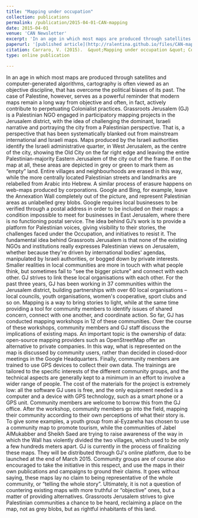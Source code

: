 ```yaml
---
title: "Mapping under occupation"
collection: publications
permalink: /publication/2015-04-01-CAN-mapping
date: 2015-04-01
venue: 'CAN Newsletter'
excerpt: 'In an age in which most maps are produced through satellites and computer-generated algorithms,cartography is often viewed as an objective discipline, that has overcome the political biases of its past. The case of Palestine, however, serves as a powerful reminder that modern maps remain a long way from objective and often, in fact, actively contribute to perpetuating colonialist practices....'
paperurl: '[published article](http://ralentina.github.io/files/CAN-mapping.pdf)'
citation: Carraro, V. (2015).  &quot;Mapping under occupation &quot; Community Architect Newsletter (April)
type: online publication

---
```


In an age in which most maps are produced through satellites and computer-generated algorithms, cartography is often viewed as an objective discipline, that has overcome the political biases of its past. The case of Palestine, however, serves as a powerful reminder that modern maps remain a long way from objective and often, in fact, actively contribute to perpetuating Colonialist practices.
Grassroots Jerusalem (GJ) is a Palestinian NGO engaged in participatory mapping projects in the Jerusalem district, with the idea of challenging the dominant, Israeli narrative and portraying the city from a Palestinian perspective. That is, a perspective that has been systematically blanked out from mainstream international and Israeli maps.
Maps produced by the Israeli authorities identify the Israeli administrative quarter, in West Jerusalem, as the centre of the city, showing the Old City on the far right edge and leaving the entire Palestinian-majority Eastern Jerusalem of the city out of the frame. If on the map at all, these areas are depicted in grey or green to mark them as “empty” land. Entire villages and neighbourhoods are erased in this way, while the more centrally located Palestinian streets and landmarks are relabelled from Arabic into Hebrew.
A similar process of erasure happens on web-maps produced by corporations. Google and Bing, for example, leave the Annexation Wall completely out of the picture, and represent Palestinian areas as unlabelled grey blobs. Google requires local businesses to be verified through a postal address in order to be included on their maps: a condition impossible to meet for businesses in East Jerusalem, where there is no functioning postal service.
The idea behind GJ’s work is to provide a platform for Palestinian voices, giving visibility to their stories, the challenges faced under the Occupation, and initiatives to resist it. The fundamental idea behind Grassroots Jerusalem is that none of the existing NGOs and institutions really expresses Palestinian views on Jerusalem, whether because they're driven by international bodies' agendas, manipulated by Israeli authorities, or bogged down by private interests. Smaller realities in local communities are more in touch with what people think, but sometimes fail to "see the bigger picture" and connect with each other. GJ strives to link these local organisations with each other. For the past three years, GJ has been working in 37 communities within the Jerusalem district, building partnerships with over 60 local organisations – local councils, youth organisations, women's cooperative, sport clubs and so on.
Mapping is a way to bring stories to light, while at the same time providing a tool for community members to identify issues of shared concern, connect with one another, and coordinate action. So far, GJ has conducted mapping workshops in 12 of these communities. Over the course of these workshops, community members and GJ staff discuss the implications of existing maps. An important topic is the ownership of data: open-source mapping providers such as OpenStreetMap offer an alternative to private companies. In this way, what is represented on the map is discussed by community users, rather than decided in closed-door meetings in the Google Headquarters. Finally, community members are trained to use GPS devices to collect their own data. The trainings are tailored to the specific interests of the different community groups, and the technical aspects are generally kept to a minimum in an effort to involve a wider range of people.
The cost of the materials for the project is extremely low: all the software GJ uses is free, and the only equipment needed is a computer and a device with GPS technology, such as a smart phone or a GPS unit. Community members are welcome to borrow this from the GJ office.
After the workshop, community members go into the field, mapping their community according to their own perceptions of what their story is. To give some examples, a youth group from al-Eyzareha has chosen to use a community map to promote tourism, while the communities of Jabel AlMukabber and Sheikh Saed are trying to raise awareness of the way in which the Wall has violently divided the two villages, which used to be only a few hundreds meters apart.
GJ is currently in the process of finalizing these maps. They will be distributed through GJ's online platform, due to be launched at the end of March 2015. Community groups are of course also encouraged to take the initiative in this respect, and use the maps in their own publications and campaigns to ground their claims. 
It goes without saying, these maps lay no claim to being representative of the whole community, or “telling the whole story”. Ultimately, it is not a question of countering existing maps with more truthful or “objective” ones, but a matter of providing alternatives. Grassroots Jerusalem strives to give Palestinian communities a chance to be heard, reclaiming a place on the map, not as grey blobs, but as rightful inhabitants of this land.
